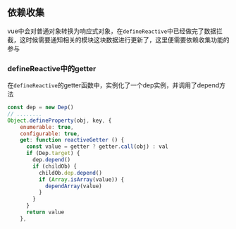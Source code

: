 ## 依赖收集
vue中会对普通对象转换为响应式对象，在`defineReactive`中已经做完了数据拦截，这时候需要通知相关的模块这块数据进行更新了，这里便需要依赖收集功能的参与

### defineReactive中的getter
在`defineReactive`的getter函数中，实例化了一个dep实例，并调用了depend方法
```js
const dep = new Dep()
// ........
Object.defineProperty(obj, key, {
    enumerable: true,
    configurable: true,
    get: function reactiveGetter () {
      const value = getter ? getter.call(obj) : val
      if (Dep.target) {
        dep.depend()
        if (childOb) {
          childOb.dep.depend()
          if (Array.isArray(value)) {
            dependArray(value)
          }
        }
      }
      return value
    },
```

